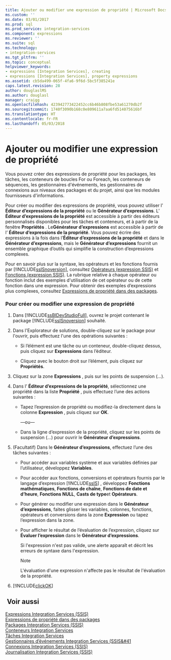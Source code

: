 ```yaml
---
title: Ajouter ou modifier une expression de propriété | Microsoft Docs
ms.custom: ''
ms.date: 03/01/2017
ms.prod: sql
ms.prod_service: integration-services
ms.component: expressions
ms.reviewer: ''
ms.suite: sql
ms.technology:
- integration-services
ms.tgt_pltfrm: ''
ms.topic: conceptual
helpviewer_keywords:
- expressions [Integration Services], creating
- expressions [Integration Services], property expressions
ms.assetid: cb5da499-065f-4fa6-9f6d-5bc5f385241e
caps.latest.revision: 28
author: douglaslMS
ms.author: douglasl
manager: craigg
ms.openlocfilehash: 423942773422452cc6b46b808fbe53a61270db2f
ms.sourcegitcommit: 1740f3090b168c0e809611a7aa6fd514075616bf
ms.translationtype: HT
ms.contentlocale: fr-FR
ms.lasthandoff: 05/03/2018
---
```

# <a name="add-or-change-a-property-expression"></a>Ajouter ou modifier une expression de propriété
  Vous pouvez créer des expressions de propriété pour les packages, les tâches, les conteneurs de boucles For ou Foreach, les conteneurs de séquences, les gestionnaires d'événements, les gestionnaires de connexions aux niveaux des packages et du projet, ainsi que les modules fournisseurs d'informations.  
  
 Pour créer ou modifier des expressions de propriété, vous pouvez utiliser l’ **Éditeur d’expressions de la propriété** ou le **Générateur d’expressions**. L’ **Éditeur d’expressions de la propriété** est accessible à partir des éditeurs personnalisés disponibles pour les tâches et conteneurs, et à partir de la fenêtre **Propriétés** . Le**Générateur d’expressions** est accessible à partir de l’ **Éditeur d’expressions de la propriété**. Vous pouvez écrire des expressions à la fois dans l’**Éditeur d’expressions de la propriété** et dans le **Générateur d’expressions**, mais le **Générateur d’expressions** fournit un ensemble graphique d’outils qui simplifie la construction d’expressions complexes.  
  
 Pour en savoir plus sur la syntaxe, les opérateurs et les fonctions fournis par [!INCLUDE[ssISnoversion](../../includes/ssisnoversion-md.md)], consultez [Opérateurs &#40;expression SSIS&#41;](../../integration-services/expressions/operators-ssis-expression.md) et [Fonctions &#40;expression SSIS&#41;](../../integration-services/expressions/functions-ssis-expression.md). La rubrique relative à chaque opérateur ou fonction inclut des exemples d'utilisation de cet opérateur ou de cette fonction dans une expression. Pour obtenir des exemples d’expressions plus complexes, consultez [Expressions de propriété dans des packages](../../integration-services/expressions/use-property-expressions-in-packages.md).  
  
### <a name="to-create-or-change-a-property-expression"></a>Pour créer ou modifier une expression de propriété  
  
1.  Dans [!INCLUDE[ssBIDevStudioFull](../../includes/ssbidevstudiofull-md.md)], ouvrez le projet contenant le package [!INCLUDE[ssISnoversion](../../includes/ssisnoversion-md.md)] souhaité.  
  
2.  Dans l'Explorateur de solutions, double-cliquez sur le package pour l'ouvrir, puis effectuez l'une des opérations suivantes :  
  
    -   Si l’élément est une tâche ou un conteneur, double-cliquez dessus, puis cliquez sur **Expressions** dans l’éditeur.  
  
    -   Cliquez avec le bouton droit sur l’élément, puis cliquez sur **Propriétés**.  
  
3.  Cliquez sur la zone **Expressions** , puis sur les points de suspension (...).  
  
4.  Dans l’ **Éditeur d’expressions de la propriété**, sélectionnez une propriété dans la liste **Propriété** , puis effectuez l’une des actions suivantes :  
  
    -   Tapez l’expression de propriété ou modifiez-la directement dans la colonne **Expression** , puis cliquez sur **OK**.  
  
         —ou—  
  
    -   Dans la ligne d’expression de la propriété, cliquez sur les points de suspension (...) pour ouvrir le **Générateur d’expressions**.  
  
5.  (Facultatif) Dans le **Générateur d’expressions**, effectuez l’une des tâches suivantes :  
  
    -   Pour accéder aux variables système et aux variables définies par l’utilisateur, développez **Variables**.  
  
    -   Pour accéder aux fonctions, conversions et opérateurs fournis par le langage d’expression [!INCLUDE[ssIS](../../includes/ssis-md.md)] , développez **Fonctions mathématiques**, **Fonctions de chaîne**, **Fonctions de date et d’heure**, **Fonctions NULL**, **Casts de type**et **Opérateurs**.  
  
    -   Pour générer ou modifier une expression dans le **Générateur d’expressions**, faites glisser les variables, colonnes, fonctions, opérateurs et conversions dans la zone **Expression** ou tapez l’expression dans la zone.  
  
    -   Pour afficher le résultat de l’évaluation de l’expression, cliquez sur **Évaluer l’expression** dans le **Générateur d’expressions**.  
  
         Si l'expression n'est pas valide, une alerte apparaît et décrit les erreurs de syntaxe dans l'expression.  
  
        > [!NOTE]  
        >  L'évaluation d'une expression n'affecte pas le résultat de l'évaluation de la propriété.  
  
6.  [!INCLUDE[clickOK](../../includes/clickok-md.md)]  
  
## <a name="see-also"></a> Voir aussi  
 [Expressions Integration Services &#40;SSIS&#41;](../../integration-services/expressions/integration-services-ssis-expressions.md)   
 [Expressions de propriété dans des packages](../../integration-services/expressions/use-property-expressions-in-packages.md)   
 [Packages Integration Services &#40;SSIS&#41;](../../integration-services/integration-services-ssis-packages.md)   
 [Conteneurs Integration Services](../../integration-services/control-flow/integration-services-containers.md)   
 [Tâches Integration Services](../../integration-services/control-flow/integration-services-tasks.md)   
 [Gestionnaires d’événements Integration Services &#40;SSIS&#41](../../integration-services/integration-services-ssis-event-handlers.md)   
 [Connexions Integration Services &#40;SSIS&#41;](../../integration-services/connection-manager/integration-services-ssis-connections.md)   
 [Journalisation Integration Services &#40;SSIS&#41;](../../integration-services/performance/integration-services-ssis-logging.md)  
  
  
